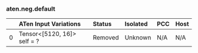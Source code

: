 ### aten.neg.default
|    | ATen Input Variations       | Status   | Isolated   | PCC   | Host   |
|---:|:----------------------------|:---------|:-----------|:------|:-------|
|  0 | Tensor<[5120, 16]> self = ? | Removed  | Unknown    | N/A   | N/A    |

